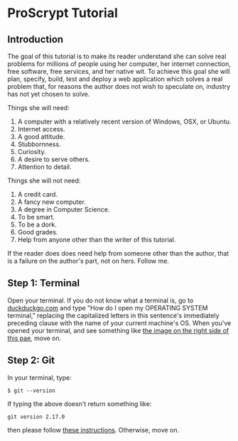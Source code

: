 # ProScrypt Tutorial

## Introduction

The goal of this tutorial is to make its reader understand she can solve real
problems for millions of people using her computer, her internet connection, free software, free services, and her native wit. To achieve this goal she will plan, specify, build, test and deploy a web application which solves a real problem that, for reasons the author does not wish to speculate on, industry has not yet chosen to solve.

Things she will need:

 1. A computer with a relatively recent version of Windows, OSX, or Ubuntu.
 2. Internet access.
 3. A good attitude.
 4. Stubbornness.
 5. Curiosity.
 6. A desire to serve others.
 7. Attention to detail.

 Things she will not need:

 1. A credit card.
 2. A fancy new computer.
 3. A degree in Computer Science.
 4. To be smart.
 5. To be a dork.
 6. Good grades.
 7. Help from anyone other than the writer of this tutorial.

 If the reader does does need help from someone other than the author, that is a failure on the author's part, not on hers. Follow me.

 ## Step 1: Terminal

 Open your terminal. If you do not know what a terminal is, go to [duckduckgo.com](http://duckduckgo.com/) and type "How do I open my OPERATING SYSTEM terminal," replacing the capitalized letters in this sentence's immediately preceding clause with the name of your current machine's OS. When you've opened your terminal, and see something like [the image on the right side of this pae](https://en.wikipedia.org/wiki/Bash_), move on.

 ## Step 2: Git

In your terminal, type:

`$ git --version`

If typing the above doesn't return something like:

`
git version 2.17.0
`

then please follow [these instructions](https://git-scm.com/book/en/v2/Getting-Started-Installing-Git). Otherwise, move on.
